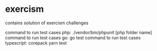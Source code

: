 # exercism

contains solution of exercism challenges

command to run test cases php:
    ./vendor/bin/phpunit [php folder name]
command to run test cases go:
    go test
command to run test cases typescript:
    corepack yarn test

